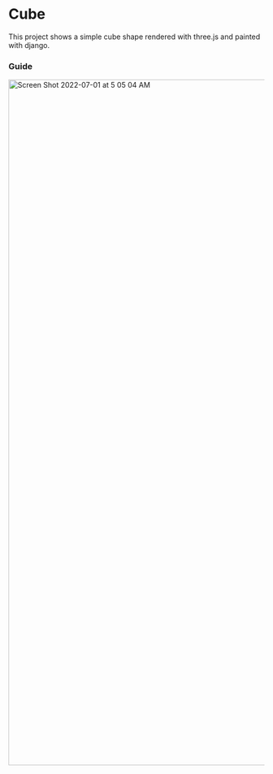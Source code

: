 # Cube

This project shows a simple cube shape rendered with three.js and painted with django.

### Guide

<img width="1351" alt="Screen Shot 2022-07-01 at 5 05 04 AM" src="https://user-images.githubusercontent.com/13957703/176873823-353f5c98-8604-4f7f-bc34-8b150caab31c.png">

